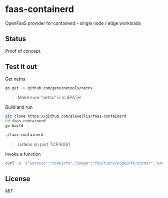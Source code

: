 # faas-containerd

OpenFaaS provider for containerd - single node / edge workloads

## Status

Proof of concept.

## Test it out

Get netns

```sh
go get -u github.com/genuinetools/netns
```

> Make sure "netns" is in $PATH

Build and run

```sh
git clone https://github.com/alexellis/faas-containerd
cd faas-containerd
go build

./faas-containerd
```

> Listens on port TCP/8081

Invoke a function

```sh
curl -d '{"service":"nodeinfo","image":"functions/nodeinfo:burner","envProcess":"node main.js","labels":{"com.openfaas.scale.min":"2","com.openfaas.scale.max":"15"},"environment":{"output":"verbose","debug":"true"}}' -X PUT http://127.0.0.1:8081/system/functions
```

## License

MIT

